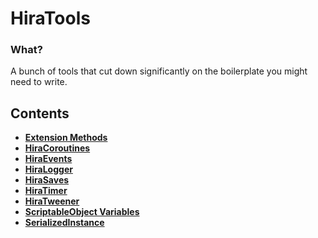 # HiraTools

### What?

 A bunch of tools that cut down significantly on the boilerplate you might need to write.
 
 ## Contents
 
 - **[Extension Methods](HiraTools/Extension%20Methods)**
 - **[HiraCoroutines](HiraTools/HiraCoroutines)**
 - **[HiraEvents](HiraTools/HiraEvents)**
 - **[HiraLogger](HiraTools/HiraLogger)**
 - **[HiraSaves](HiraTools/HiraSaves)**
 - **[HiraTimer](HiraTools/HiraTimer)**
 - **[HiraTweener](HiraTools/HiraTweener)**
 - **[ScriptableObject Variables](HiraTools/ScriptableObject%20Variables)**
 - **[SerializedInstance](HiraTools/SerializedInstance)**